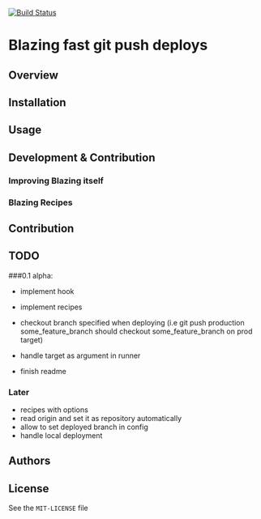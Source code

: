 [![Build Status](http://travis-ci.org/effkay/blazing.png)](http://travis-ci.org/effkay/blazing)

# Blazing fast git push deploys

## Overview

## Installation

## Usage

## Development & Contribution

### Improving Blazing itself

### Blazing Recipes

## Contribution

## TODO

###0.1 alpha:

* implement hook

* implement recipes

* checkout branch specified when deploying (i.e git push production
  some_feature_branch should checkout some_feature_branch on prod target)

* handle target as argument in runner

* finish readme

### Later

* recipes with options
* read origin and set it as repository automatically
* allow to set deployed branch in config
* handle local deployment


## Authors

## License

See the `MIT-LICENSE` file
